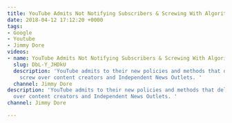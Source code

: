 ```yaml
---
title: YouTube Admits Not Notifying Subscribers & Screwing With Algorithms
date: 2018-04-12 17:12:20 +0000
tags:
- Google
- Youtube
- Jimmy Dore
videos:
- name: YouTube Admits Not Notifying Subscribers & Screwing With Algorithms
  slug: DbL-Y_JHDkU
  description: 'YouTube admits to their new policies and methods that deliberately
    screw over content creators and Independent News Outlets. '
  channel: Jimmy Dore
description: 'YouTube admits to their new policies and methods that deliberately screw
  over content creators and Independent News Outlets. '
channel: Jimmy Dore

---
```

